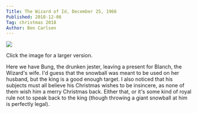 ```yaml
---
Title: The Wizard of Id, December 25, 1966
Published: 2018-12-06
Tag: christmas 2018
Author: Ben Carlsen
---
```


[![](http://blog.arkholt.com/media/decstrips2018/06-wiz122566.jpg)](http://blog.arkholt.com/media/decstrips2018/06-wiz122566.jpg)

Click the image for a larger version.

Here we have Bung, the drunken jester, leaving a present for Blanch, the Wizard's wife. I'd guess that the snowball was meant to be used on her husband, but the king is a good enough target. I also noticed that his subjects must all believe his Christmas wishes to be insincere, as none of them wish him a merry Christmas back. Either that, or it's some kind of royal rule not to speak back to the king (though throwing a giant snowball at him is perfectly legal).
